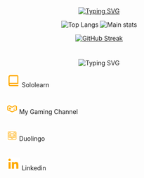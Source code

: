<link href='https://unpkg.com/boxicons@2.1.4/css/boxicons.min.css' rel='stylesheet'>
<div align="center">
<a href="https://git.io/typing-svg"><img src="https://readme-typing-svg.demolab.com?font=&weight=300&size=33&pause=1000&color=F7BE26&center=true&vCenter=true&random=false&width=435&lines=Hello+World;Ol%C3%A1+Mundo;Hola+Mundo;%D0%9F%D1%80%D0%B8%D0%B2%D0%B5%D1%82%2C+%D0%BC%D0%B8%D1%80;%D9%85%D8%B1%D8%AD%D8%A8%D8%A7+%D8%A8%D8%A7%D9%84%D8%B9%D8%A7%D9%84%D9%85;%E4%BD%A0%E5%A5%BD%E4%B8%96%E7%95%8C;%CE%93%CE%B5%CE%B9%CE%AC+%CF%83%CE%BF%CF%85+%CE%9A%CF%8C%CF%83%CE%BC%CE%B5;%E3%81%93%E3%82%93%E3%81%AB%E3%81%A1%E3%81%AF%E4%B8%96%E7%95%8C" alt="Typing SVG" /></a>

![Top Langs](https://github-readme-stats.vercel.app/api/top-langs/?username=Guilherme-silva-teixeira&layout=compact&theme=gruvbox&hide_border=true&langs_count=8&bg_color=00000000)
![Main stats](https://github-readme-stats.vercel.app/api?username=Guilherme-silva-teixeira&show_icons=true&bg_color=00000000&hide_border=true&theme=gruvbox)

<a href="https://git.io/streak-stats"><img src="https://streak-stats.demolab.com?user=Guilherme-silva-teixeira&theme=gruvbox-duo&hide_border=true&card_width=877&bg_color=00000000" alt="GitHub Streak" /></a>
#
<div align="center">
  <img src="https://readme-typing-svg.demolab.com?font=&weight=300&size=27&pause=1000&color=F7BE26&center=true&vCenter=true&random=false&width=435&lines=More:" alt="Typing SVG" /></a>
  </div>
  <div align="left">
<br>
  <div>&emsp;&emsp;&emsp;<a href="https://www.sololearn.com/pt/profile/31040219"><img src="/img/book-alt-regular-24.png"/></a> Sololearn</div>
  <br>
    <br>
    <div>&emsp;&emsp;&emsp;<a href="https://www.youtube.com/channel/UCWOBgxQx8JG5lKHXLPi3NXQ"><img src="/img/icons8-youtube-gaming-24.png"/></a> My Gaming Channel</div>
  <br>
    <br>
   <div> &emsp;&emsp;&emsp;<a href="https://www.duolingo.com/profile/xX_Guilherme_Xx"><img src="/img/icons8-logotipo-duolingo-24.png"></a> Duolingo</div>
  <br>
    <br>
  <div>&emsp;&emsp;&emsp;<a href="https://www.linkedin.com/in/guilherme-teixeira-858478304/"><img src="/img/linkedin-logo-24.png"/></a> Linkedin</div>
  <br>
</div>
  </div>
